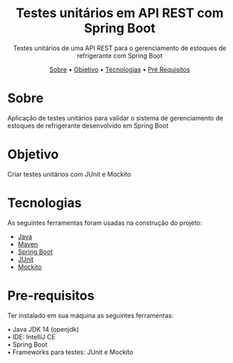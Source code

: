 <h1 align="center">Testes unitários em API REST com Spring Boot</h1>

<p align="center">Testes unitários de uma API REST para o gerenciamento de estoques de refrigerante com Spring Boot</p>


<p align="center"> 
 <a href="#sobre">Sobre</a> •
 <a href="#objetivo">Objetivo</a> •
 <a href="#tecnologias">Tecnologias</a> • 
 <a href="#pre-requisitos">Pré Requisitos</a> 
 
</p>

# Sobre
<p>Aplicação de testes unitários para validar o sistema de gerenciamento de estoques de refrigerante desenvolvido em Spring Boot</p>

# Objetivo
<p>
 Criar testes unitários com JUnit e Mockito
</p>

# Tecnologias
<p>As seguintes ferramentas foram usadas na construção do projeto:

- [Java](https://www.java.com/)
- [Maven](https://mvnrepository.com/)
- [Spring Boot](https://spring.io/)
- [JUnit](https://junit.org/)
- [Mockito](https://site.mockito.org/)


</p>

# Pre-requisitos
<p>Ter instalado em sua máquina as seguintes ferramentas:

•  Java  JDK 14 (openjdk) </br> 
•  IDE: IntelliJ CE </br> 
•  Spring Boot </br> 
•  Frameworks para testes: JUnit e Mockito </br>

</p>




